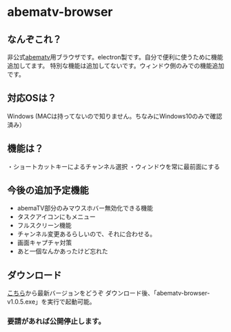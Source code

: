 # abematv-browser

## なんぞこれ？
非公式[abematv](https://abema.tv/)用ブラウザです。electron製です。自分で便利に使うために機能追加してます。
特別な機能は追加してないです。ウィンドウ側のみでの機能追加です。

## 対応OSは？
Windows (MACは持ってないので知りません。ちなみにWindows10のみで確認済み）

## 機能は？
・ショートカットキーによるチャンネル選択
・ウィンドウを常に最前面にする

## 今後の追加予定機能
* abemaTV部分のみマウスホバー無効化できる機能
* タスクアイコンにもメニュー
* フルスクリーン機能
* チャンネル変更あるらしいので、それに合わせる。
* 画面キャプチャ対策
* あと一個なんかあったけど忘れた

## ダウンロード
[こちら](https://github.com/harekaze-io/abematv-browser/releases)から最新バージョンをどうぞ
ダウンロード後、「abematv-browser-v1.0.5.exe」を実行で起動可能。

### 要請があれば公開停止します。
